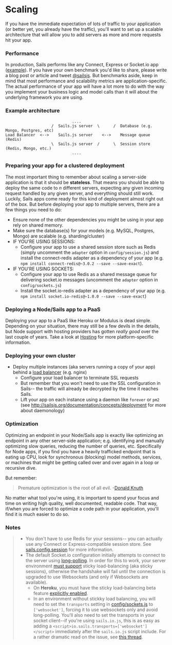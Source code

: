 # Scaling

If you have the immediate expectation of lots of traffic to your application (or better yet, you already have the traffic),
you'll want to set up a scalable architecture that will allow you to add servers as more and more requests hit your app.

### Performance

In production, Sails performs like any Connect, Express or Socket.io app ([example](http://serdardogruyol.com/?p=111)).  If you have your own benchmark you'd like to share, please write a blog post or article and tweet [@sailsjs](http://twitter.com/sailsjs).  But benchmarks aside, keep in mind that most performance and scalability metrics are application-specific.  The actual performance of your app will have a lot more to do with the way you implement your business logic and model calls than it will about the underlying framework you are using.



### Example architecture

```
                             ....                 
                    /  Sails.js server  \      /  Database (e.g. Mongo, Postgres, etc)
Load Balancer  <-->    Sails.js server    <-->    Message queue (Redis)
                    \  Sails.js server  /      \  Session store (Redis, Mongo, etc.)
                             ....                 
```


### Preparing your app for a clustered deployment

The most important thing to remember about scaling a server-side application is that it should be **stateless**.  That means you should be able to deploy the same code to _n_ different servers, expecting any given incoming request handled by any given server, and everything should still work.  Luckily, Sails apps come ready for this kind of deployment almost right out of the box.  But before deploying your app to multiple servers, there are a few things you need to do:

+ Ensure none of the other dependencies you might be using in your app rely on shared memory.
+ Make sure the database(s) for your models (e.g. MySQL, Postgres, Mongo) are scalable (e.g. sharding/cluster)
+ IF YOU'RE USING SESSIONS:
  + Configure your app to use a shared session store such as Redis (simply uncomment the `adapter` option in `config/session.js`) and install the connect-redis adapter as a dependency of your app (e.g. `npm install connect-redis@~3.0.2 --save --save-exact`).
+ IF YOU'RE USING SOCKETS:
  + Configure your app to use Redis as a shared message queue for delivering socket.io messages (uncomment the `adapter` option in `config/sockets.js`)
  + Install the socket.io-redis adapter as a dependency of your app (e.g. `npm install socket.io-redis@~1.0.0 --save --save-exact`)


### Deploying a Node/Sails app to a PaaS

Deploying your app to a PaaS like Heroku or Modulus is dead simple. Depending on your situation, there may still be a few devils in the details, but Node support with hosting providers has gotten _really good_ over the last couple of years.  Take a look at [Hosting](http://sailsjs.org/documentation/concepts/deployment/Hosting) for more platform-specific information.

### Deploying your own cluster

+ Deploy multiple instances (aka servers running a copy of your app) behind a [load balancer](https://en.wikipedia.org/wiki/Load_balancing_(computing)) (e.g. nginx)
  + Configure your load balancer to terminate SSL requests
  + But remember that you won't need to use the SSL configuration in Sails-- the traffic will already be decrypted by the time it reaches Sails.
  + Lift your app on each instance using a daemon like `forever` or `pm2` (see http://sailsjs.org/documentation/concepts/deployment for more about daemonology)


### Optimization

Optimizing an endpoint in your Node/Sails app is exactly like optimizing an endpoint in any other server-side application; e.g. identifying and manually optimizing slow queries, reducing the number of queries, etc.  Specifically for Node apps, if you find you have a heavily trafficked endpoint that is eating up CPU, look for synchronous (blocking) model methods, services, or machines that might be getting called over and over again in a loop or recursive dive.

But remember:

> Premature optimization is the root of all evil.  -[Donald Knuth](http://c2.com/cgi/wiki?PrematureOptimization)

No matter what tool you're using, it is important to spend your focus and time on writing high quality, well documented, readable code.  That way, if/when you are forced to optimize a code path in your application, you'll find it is much easier to do so.



### Notes

> + You don't have to use Redis for your sessions-- you can actually use any Connect or Express-compatible session store.  See [sails.config.session](sailsjs.org/documentation/reference/configuration/sails-config-session) for more information.
> + The default Socket.io configuration initially attempts to connect to the server using [long-polling](http://en.wikipedia.org/wiki/Push_technology#Long_polling).  In order for this to work, your server environment [must support](http://socket.io/blog/introducing-socket-io-1-0/#scalability) sticky load-balancing (aka sticky sessions), otherwise the handshake will fail until the connection is upgraded to use Websockets (and only if Websockets are available).
>   + On **Heroku**, you must have the sticky load-balancing beta feature [explicitly enabled](https://devcenter.heroku.com/articles/session-affinity).
>   + In an environment without stickky load balancing, you will need to set the `transports` setting in [config/sockets.js](https://github.com/balderdashy/sails-docs/blob/v0.11/reference/sails.config/sails.config.sockets.md) to `['websocket']`, forcing it to use websockets only and avoid long-polling.  You'll also need to set the transports in your socket client--if you're using `sails.io.js`, this is as easy as adding a `<script>io.sails.transports=['websocket']</script>` immediately after the `sails.io.js` script include.  For a rather dramatic read on the issue, see [this thread](https://github.com/Automattic/engine.io/issues/261).


<docmeta name="displayName" value="Scaling">
